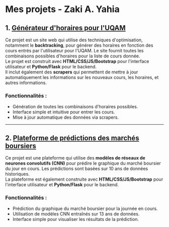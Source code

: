 # Mes projets - Zaki A. Yahia

## 1. [Générateur d'horaires pour l'UQAM](http://zicozico.pythonanywhere.com/)


Ce projet est un site web qui utilise des techniques d'optimisation, notamment le **backtracking**, pour générer des horaires en fonction des cours entrés par l'utilisateur pour l'UQAM. Le site fournit toutes les combinaisons possibles d'horaires pour la liste de cours donnée.  
Le projet est construit avec **HTML/CSS/JS/Bootstrap** pour l'interface utilisateur et **Python/Flask** pour le backend.  
Il inclut également des **scrapers** qui permettent de mettre à jour automatiquement les informations sur les nouveaux cours, les horaires, et autres informations.

### Fonctionnalités :
- Génération de toutes les combinaisons d'horaires possibles.
- Interface simple et intuitive pour entrer les cours.
- Mise à jour automatique des données via scrapers.

---

## 2. [Plateforme de prédictions des marchés boursiers](http://zicocharts.pythonanywhere.com/)


Ce projet est une plateforme qui utilise des **modèles de réseaux de neurones convolutifs (CNN)** pour prédire le graphique du marché boursier du jour en cours. Les prédictions sont basées sur 10 ans de données historiques.  
La plateforme est également construite avec **HTML/CSS/JS/Bootstrap** pour l'interface utilisateur et **Python/Flask** pour le backend.

### Fonctionnalités :
- Prédiction du graphique du marché boursier pour la journée en cours.
- Utilisation de modèles CNN entraînés sur 13 ans de données.
- Interface simple pour visualiser les résultats de la prédiction.
